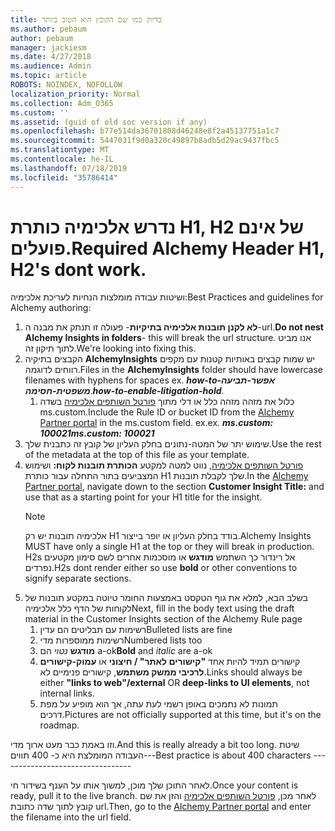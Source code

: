 ```yaml
---
title: בדיוק כמו שם הקובץ הוא הטוב ביותר
ms.author: pebaum
author: pebaum
manager: jackiesm
ms.date: 4/27/2018
ms.audience: Admin
ms.topic: article
ROBOTS: NOINDEX, NOFOLLOW
localization_priority: Normal
ms.collection: Adm_O365
ms.custom: ''
ms.assetid: (guid of old soc version if any)
ms.openlocfilehash: b77e514da36701808d46248e8f2a45137751a1c7
ms.sourcegitcommit: 5447031f9d0a320c49897b8adb5d29ac9437fbc5
ms.translationtype: MT
ms.contentlocale: he-IL
ms.lasthandoff: 07/18/2019
ms.locfileid: "35786414"
---
```

# <a name="required-alchemy-header-h1-h2s-dont-work"></a><span data-ttu-id="4a3b1-102">נדרש אלכימיה כותרת H1, H2 של אינם פועלים.</span><span class="sxs-lookup"><span data-stu-id="4a3b1-102">Required Alchemy Header H1, H2's dont work.</span></span>
<span data-ttu-id="4a3b1-103">ושיטות עבודה מומלצות הנחיות לעריכת אלכימיה:</span><span class="sxs-lookup"><span data-stu-id="4a3b1-103">Best Practices and guidelines for Alchemy authoring:</span></span>

1. <span data-ttu-id="4a3b1-104">**לא לקנן תובנות אלכימיה בתיקיות**- פעולה זו תנתק את מבנה ה-url.</span><span class="sxs-lookup"><span data-stu-id="4a3b1-104">**Do not nest Alchemy Insights in folders**- this will break the url structure.</span></span> <span data-ttu-id="4a3b1-105">אנו מביט לתוך תיקון זה.</span><span class="sxs-lookup"><span data-stu-id="4a3b1-105">We're looking into fixing this.</span></span>
1. <span data-ttu-id="4a3b1-106">הקבצים בתיקיה **AlchemyInsights** יש שמות קבצים באותיות קטנות עם מקפים רווחים לדוגמה.</span><span class="sxs-lookup"><span data-stu-id="4a3b1-106">Files in the **AlchemyInsights** folder should have lowercase filenames with hyphens for spaces ex.</span></span> <span data-ttu-id="4a3b1-107">***how-to-אפשר-תביעה משפטית-חסימה***.</span><span class="sxs-lookup"><span data-stu-id="4a3b1-107">***how-to-enable-litigation-hold***.</span></span>
    1. <span data-ttu-id="4a3b1-108">כלול את מזהה מזהה כלל או דלי מתוך [פורטל השותפים אלכימיה](https://alchemyportal.azurewebsites.net) בשדה ms.custom.</span><span class="sxs-lookup"><span data-stu-id="4a3b1-108">Include the Rule ID or bucket ID from the [Alchemy Partner portal](https://alchemyportal.azurewebsites.net) in the ms.custom field.</span></span> <span data-ttu-id="4a3b1-109">ex.</span><span class="sxs-lookup"><span data-stu-id="4a3b1-109">ex.</span></span> <span data-ttu-id="4a3b1-110">***ms.custom: 100021***</span><span class="sxs-lookup"><span data-stu-id="4a3b1-110">***ms.custom: 100021***</span></span>
1. <span data-ttu-id="4a3b1-111">שימוש יתר של המטה-נתונים בחלק העליון של קובץ זה כתבנית שלך.</span><span class="sxs-lookup"><span data-stu-id="4a3b1-111">Use the rest of the metadata at the top of this file as your template.</span></span>
1. <span data-ttu-id="4a3b1-112">[פורטל השותפים אלכימיה](https://alchemyportal.azurewebsites.net), נווט למטה למקטע **הכותרת תובנות לקוח:** ושימוש המצביעים בתור התחלה עבור כותרת H1 שלך לקבלת תובנות.</span><span class="sxs-lookup"><span data-stu-id="4a3b1-112">In the [Alchemy Partner portal](https://alchemyportal.azurewebsites.net), navigate down to the section **Customer Insight Title:** and use that as a starting point for your H1 title for the insight.</span></span> 
    > [!NOTE]
    > <span data-ttu-id="4a3b1-113">אלכימיה תובנות יש רק H1 בודד בחלק העליון או יופר בייצור.</span><span class="sxs-lookup"><span data-stu-id="4a3b1-113">Alchemy Insights MUST have only a single H1 at the top or they will break in production.</span></span> <span data-ttu-id="4a3b1-114">H2s אל רינדור כך השתמש **מודגש** או מוסכמות אחרים לשם סימון מקטעים נפרדים.</span><span class="sxs-lookup"><span data-stu-id="4a3b1-114">H2s dont render either so use **bold** or other conventions to signify separate sections.</span></span>
1. <span data-ttu-id="4a3b1-115">בשלב הבא, למלא את גוף הטקסט באמצעות החומר טיוטה במקטע תובנות של לקוחות של הדף כלל אלכימיה</span><span class="sxs-lookup"><span data-stu-id="4a3b1-115">Next, fill in the body text using the draft material in the Customer Insights section of the Alchemy Rule page</span></span>
    1. <span data-ttu-id="4a3b1-116">רשימות עם תבליטים הם עדין</span><span class="sxs-lookup"><span data-stu-id="4a3b1-116">Bulleted lists are fine</span></span>
    1. <span data-ttu-id="4a3b1-117">רשימות ממוספרות מדי</span><span class="sxs-lookup"><span data-stu-id="4a3b1-117">Numbered lists too</span></span>
    1. <span data-ttu-id="4a3b1-118">**מודגש** *נטוי* הם a-ok</span><span class="sxs-lookup"><span data-stu-id="4a3b1-118">**Bold** and *italic* are a-ok</span></span>
    1. <span data-ttu-id="4a3b1-119">קישורים תמיד להיות אחד **"קישורים לאתר" / חיצוני** או **עמוק-קישורים לרכיבי ממשק משתמש**, קישורים פנימיים לא.</span><span class="sxs-lookup"><span data-stu-id="4a3b1-119">Links should always be either **"links to web"/external** OR **deep-links to UI elements**, not internal links.</span></span>
    1. <span data-ttu-id="4a3b1-120">תמונות לא נתמכים באופן רשמי לעת עתה, אך הוא מופיע על מפת דרכים.</span><span class="sxs-lookup"><span data-stu-id="4a3b1-120">Pictures are not officially supported at this time, but it's on the roadmap.</span></span>

<span data-ttu-id="4a3b1-121">וזו באמת כבר מעט ארוך מדי.</span><span class="sxs-lookup"><span data-stu-id="4a3b1-121">And this is really already a bit too long.</span></span> <span data-ttu-id="4a3b1-122">שיטת העבודה המומלצת היא כ- 400 תווים---</span><span class="sxs-lookup"><span data-stu-id="4a3b1-122">Best practice is about 400 characters ---------------------------------</span></span>

<span data-ttu-id="4a3b1-123">לאחר התוכן שלך מוכן, למשוך אותו על הענף בשידור חי.</span><span class="sxs-lookup"><span data-stu-id="4a3b1-123">Once your content is ready, pull it to the live branch.</span></span> <span data-ttu-id="4a3b1-124">לאחר מכן, [פורטל השותפים אלכימיה](https://alchemyportal.azurewebsites.net) והזן את שם קובץ לתוך שדה כתובת url.</span><span class="sxs-lookup"><span data-stu-id="4a3b1-124">Then, go to the [Alchemy Partner portal](https://alchemyportal.azurewebsites.net) and enter the filename into the url field.</span></span> 


